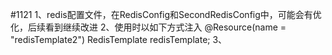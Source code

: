 #1121
1、redis配置文件，在RedisConfig和SecondRedisConfig中，可能会有优化，后续看到继续改进
2、使用时以如下方式注入
        @Resource(name = "redisTemplate2")
        RedisTemplate redisTemplate;
3、